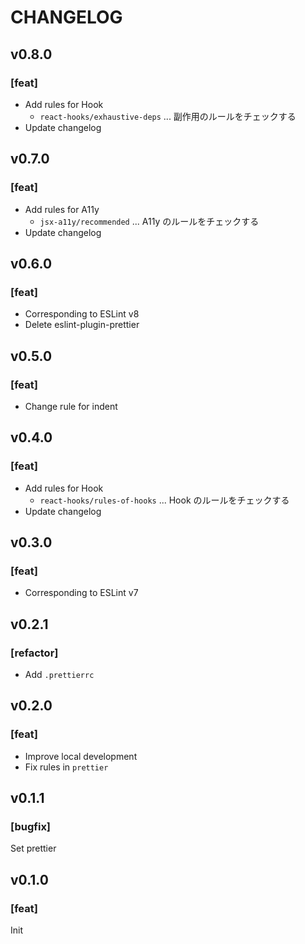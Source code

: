 # CHANGELOG

## v0.8.0

### [feat]
- Add rules for Hook
  - `react-hooks/exhaustive-deps` ... 副作用のルールをチェックする
- Update changelog

## v0.7.0

### [feat]
- Add rules for A11y
  - `jsx-a11y/recommended` ... A11y のルールをチェックする
- Update changelog

## v0.6.0

### [feat]
- Corresponding to ESLint v8
- Delete eslint-plugin-prettier

## v0.5.0

### [feat]
- Change rule for indent

## v0.4.0

### [feat]
- Add rules for Hook
   - `react-hooks/rules-of-hooks` ... Hook のルールをチェックする
- Update changelog

## v0.3.0

### [feat]
- Corresponding to ESLint v7

## v0.2.1

### [refactor]
- Add `.prettierrc`

## v0.2.0

### [feat]
- Improve local development
- Fix rules in `prettier`

## v0.1.1

### [bugfix]
Set prettier

## v0.1.0

### [feat]
Init
